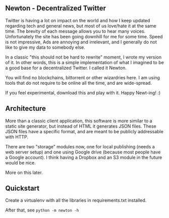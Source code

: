 Newton - Decentralized Twitter
---

Twitter is having a lot on impact on the world and how I keep updated regarding tech and general news, but most of us love/hate it at the same time. The brevity of each message allows you to hear many voices. Unfortunately the site has been going downhill for me for some time. Speed is not impressive, Ads are annoying and irrelevant, and I generally do not like to give my data to somebody else.

In a classic "this should not be hard to rewrite" moment, I wrote my version of it. In other words, this is a simple implementation of what I imagined to be a good base for a decentralized Twitter. I called it Newton.

You will find no blockchains, bittorrent or other wizardries here. I am using tools that do not require to be online all the time, and are wide-spread.

If you feel experimental, download this and play with it. Happy Newt-ing! :)


Architecture
---

More than a classic client application, this software is more similar to a static site generator, but instead of HTML it generates JSON files. These JSON files have a specific format, and are meant to be publicly addressable with HTTP.

There are two "storage" modules now, one for local publishing (needs a web server setup) and one using Google drive (because most people have a Google account). I think having a Dropbox and an S3 module in the future would be nice.

More on this later.


Quickstart
---

Create a virtualenv with all the libraries in requirements.txt installed.

After that, see `python -m newton -h`
